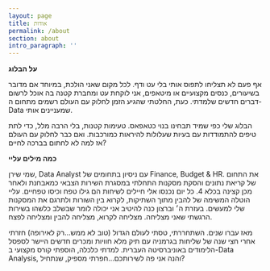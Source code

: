 ```yaml
---
layout: page
title: אודות
permalink: /about
section: about
intro_paragraph: ''
---
```

**על הבלוג**

אף פעם לא תצליחו לתפוס אותי בלי עט ודף. לכל מקום שאני הולכת, במיוחד אם מדובר בשיעורים, כנסים מקצועיים או מיטאפים, אני לוקחת עט ומחברת קטנה בה אוכל לרשום דברים חדשים שלמדתי. כעת, החלטתי שהגיע הזמן לחלוק עם העולם רשמים מתחום ה-Data שמעניינים אותי. 

הבלוג שלי כפי שמיד תבחינו בנוי כטאפאס. טעימות קטנות, בלי הרבה מלל, כדי לתת טיפים להתמודדות עם בעיות שעלולות להיראות כמורכבות. ואם כבר לחלוק עם העולם אז למה לא לחתום בברכה לחיים? 

**כמה מילים עליי**

שמי שירן, Data Analyst עם ניסיון בתחומים של Finance, Budget & HR. את התחום של קריאת נתונים והסקת מסקנות התחלתי במסגרת השירות הצבאי כמאבחנת ולאחר מכן קצינה בכלא 4. כל יום נכנסו אלי חיילים לשיחות הם גילו טפח וכיסו טפחיים. עליי הוטלה המשימה של להבין מתוך השתיקות, לקרוא בין השורות ולתרגם את המסקנות שלי למעשים. בעזרת ה׳ וברצון כנה להיטיב אני יכולה לומר שבשלב כלשהו בשירות הרגשתי שאני מצליחה. מצליחה לקרוא, מצליחה להבין ומצליחה לפצח.

מאז עברו שנים. השתחררתי, טסתי לעולם הגדול (טוב לא ממש...רק לאירופה) חזרתי אחרי חצי שנה של שליחות בגרמניה עם תיק מלא חוויות ומכרים חדשים היישר לספסל הלימודים באוניברסיטה העברית. למדתי כלכלה, הוספתי קורס מקצועי ב-Data Analysis, והנה אני פה לשירותכם...חפרתי מספיק, שנתחיל?
